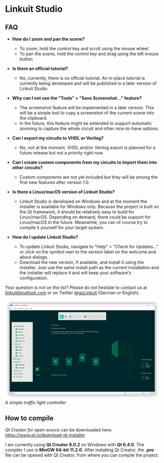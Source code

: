 # Linkuit Studio

## FAQ

- **How do I zoom and pan the scene?**
  - To zoom, hold the control key and scroll using the mouse wheel
  - To pan the scene, hold the control key and drag using the left mouse button
  
- **Is there an official tutorial?**
  - No, currently, there is no official tutorial. An in-place tutorial is currently being developed and will be published in a later version of Linkuit Studio.
  
- **Why can I not use the "Tools" > "Save Screenshot..." feature?**
  - The screenshot feature will be implemented in a later version. This will be a simple tool to copy a screenshot of the current scene into the clipboard.
  - In the future, this feature might be extended to support automatic zooming to capture the whole circuit and other nice-to-have options.
  
- **Can I export my circuits to VHDL or Verilog?**
  - No, not at the moment. VHDL and/or Verilog export is planned for a future release but not a priority right now.
  
- **Can I create custom components from my circuits to import them into other circuits?**
  - Custom components are not yet included but they will be among the first new features after version 1.0.
  
- **Is there a Linux/macOS version of Linkuit Studio?**
  - Linkuit Studio is developed on Windows and at the moment the installer is available for Windows only. Because the project is built on the Qt framework, it should be relatively easy to build for Linux/macOS. Depending on demand, there could be support for Linux/macOS in the future. Meanwhile, you can of course try to compile it yourself for your target system.
  
- **How do I update Linkuit Studio?**
  - To update Linkuit Studio, navigate to "Help" > "Check for Updates..." or click on the symbol next to the version label on the welcome and about dialogs.
  - Download the new version, if available, and install it using the installer. Just use the same install path as the current installation and the installer will replace it and will keep your software's configuration.
  
Your question is not on the list? Please do not hesitate to contact us at linkuit@outlook.com or on Twitter [@goLinkuit](https://twitter.com/goLinkuit/) (German or English).

![Traffic Light Controller](https://github.com/SimonBuxx/Linkuit-Studio/blob/master/images/traffic_lights.png?raw=true)
*A simple traffic light controller*

## How to compile

*Qt Creator for open source* can be downloaded here: https://www.qt.io/download-qt-installer

I am currently using **Qt Creator 8.0.2** on Windows with **Qt 6.4.0**. The compiler I use is **MinGW 64-bit 11.2.0**.
After installing Qt Creator, the **.pro** file can be opened with Qt Creator, from where you can compile the project.
